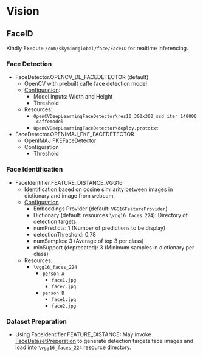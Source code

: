 # Vision

## FaceID
Kindly Execute `/com/skymindglobal/face/FaceID` for realtime inferencing.

### Face Detection
- FaceDetector.OPENCV_DL_FACEDETECTOR (default)
  - OpenCV with prebuilt caffe face detection model
  - [Configuration](https://github.com/skymindglobal/Vision/blob/master/vision-dl4j/src/main/java/com/skymindglobal/face/FaceID.java#L145):
    - Model inputs: Width and Height
    - Threshold
  - Resources:
    - `OpenCVDeepLearningFaceDetector\res10_300x300_ssd_iter_140000.caffemodel`
    - `OpenCVDeepLearningFaceDetector\deploy.prototxt`
- FaceDetector.OPENIMAJ_FKE_FACEDETECTOR
  - OpenIMAJ FKEFaceDetector
  - Configuration
    - Threshold

### Face Identification
- FaceIdentifier.FEATURE_DISTANCE_VGG16
  - Identification based on cosine similarity between images in dictionary and image from webcam.
  - [Configuration](https://github.com/skymindglobal/Vision/blob/master/vision-dl4j/src/main/java/com/skymindglobal/face/FaceID.java#L133)
    - Embeddings Provider (default: `VGG16FeatureProvider`)
    - Dictionary (default: resources `\vgg16_faces_224`): Directory of detection targets 
    - numPredicts: 1 (Number of predictions to be display)
    - detectionThreshold: 0.78
    - numSamples: 3 (Average of top 3 per class)
    - minSupport (deprecated): 3 (Minimum samples in dictionary per class)
  - Resources:
    - `\vgg16_faces_224`
      - `person A`
        - `face1.jpg`
        - `face2.jpg`
      - `person B`
        - `face1.jpg`
        - `face2.jpg`
    
### Dataset Preparation
- Using FaceIdentifier.FEATURE_DISTANCE: May invoke [FaceDatasetPreperation](https://github.com/skymindglobal/Vision/blob/master/vision-dl4j/src/main/java/com/skymindglobal/face/identification/training/FaceDatasetPreperation.java) to generate detection targets face images and load into `\vgg16_faces_224` resource directory.
